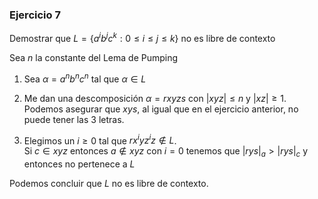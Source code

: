 ### Ejercicio 7

Demostrar que $L = \{a^ib^jc^k: 0 \leq i \leq j\leq k\}$ no es libre de contexto

Sea $n$ la constante del Lema de Pumping

1. Sea $\alpha = a^nb^nc^n$ tal que $\alpha \in L$

2. Me dan una descomposición $\alpha = rxyzs$ con $|xyz| \leq n$ y $|xz| \geq 1$.\
Podemos asegurar que $xys$, al igual que en el ejercicio anterior, no puede tener las 3 letras.

3. Elegimos un $i \geq 0$ tal que $rx^iyz^iz \notin L$.\
Si $c\in xyz$ entonces $a\notin xyz$ con $i = 0$ tenemos que $|rys|_a > |rys|_c$ y entonces no pertenece a $L$


Podemos concluir que $L$ no es libre de contexto.